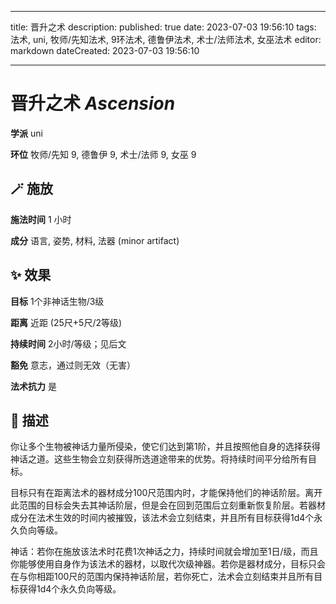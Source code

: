 
---
title: 晋升之术
description: 
published: true
date: 2023-07-03 19:56:10
tags: 法术, uni, 牧师/先知法术, 9环法术, 德鲁伊法术, 术士/法师法术, 女巫法术
editor: markdown
dateCreated: 2023-07-03 19:56:10

---

# **晋升之术** *Ascension*

**学派** uni 

**环位** 牧师/先知 9, 德鲁伊 9, 术士/法师 9, 女巫 9

## 🪄 施放

**施法时间** 1 小时

**成分** 语言, 姿势, 材料, 法器 (minor artifact)

## ✨ 效果 

**目标** 1个非神话生物/3级 

**距离** 近距 (25尺+5尺/2等级)  

**持续时间** 2小时/等级；见后文 

**豁免** 意志，通过则无效（无害）

**法术抗力** 是

## 📖 描述

你让多个生物被神话力量所侵染，使它们达到第1阶，并且按照他自身的选择获得神话之道。这些生物会立刻获得所选道途带来的优势。将持续时间平分给所有目标。

目标只有在距离法术的器材成分100尺范围内时，才能保持他们的神话阶层。离开此范围的目标会失去其神话阶层，但是会在回到范围后立刻重新恢复阶层。若器材成分在法术生效的时间内被摧毁，该法术会立刻结束，并且所有目标获得1d4个永久负向等级。

神话：若你在施放该法术时花费1次神话之力，持续时间就会增加至1日/级，而且你能够使用自身作为该法术的器材，以取代次级神器。若你是器材成分，目标只会在与你相距100尺的范围内保持神话阶层，若你死亡，法术会立刻结束并且所有目标获得1d4个永久负向等级。
    